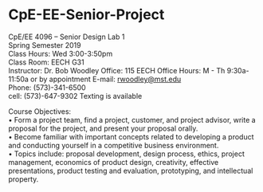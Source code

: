 # CpE-EE-Senior-Project

CpE/EE 4096 – Senior Design Lab 1  
Spring Semester 2019	
Class Hours: Wed 3:00-3:50pm 	
Class Room:  EECH G31  
Instructor:  	Dr. Bob Woodley 
Office:  		115 EECH 
Office Hours:	M - Th 9:30a-11:50a or by appointment 
E-mail: 		rwoodley@mst.edu 		
Phone:  (573)-341-6500	
cell: (573)-647-9302 	Texting is available 

Course Objectives:  
•	Form a project team, find a project, customer, and project advisor, write a proposal for the project, and present your proposal orally.  
•	Become familiar with important concepts related to developing a product and conducting yourself in a competitive business environment.   
•	Topics include: proposal development, design process, ethics, project management, economics of product design, creativity, effective presentations, product testing and evaluation, prototyping, and intellectual property. 
